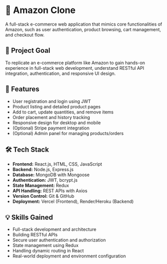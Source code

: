 # 🛒 Amazon Clone

A full-stack e-commerce web application that mimics core functionalities of Amazon, such as user authentication, product browsing, cart management, and checkout flow.

## 🎯 Project Goal

To replicate an e-commerce platform like Amazon to gain hands-on experience in full-stack web development, understand RESTful API integration, authentication, and responsive UI design.

## 🚀 Features

- User registration and login using JWT
- Product listing and detailed product pages
- Add to cart, update quantities, and remove items
- Order placement and history tracking
- Responsive design for desktop and mobile
- (Optional) Stripe payment integration
- (Optional) Admin panel for managing products/orders

## 🛠️ Tech Stack

- **Frontend:** React.js, HTML, CSS, JavaScript
- **Backend:** Node.js, Express.js
- **Database:** MongoDB with Mongoose
- **Authentication:** JWT, bcrypt.js
- **State Management:** Redux
- **API Handling:** REST APIs with Axios
- **Version Control:** Git & GitHub
- **Deployment:** Vercel (Frontend), Render/Heroku (Backend)

## 💡 Skills Gained

- Full-stack development and architecture
- Building RESTful APIs
- Secure user authentication and authorization
- State management using Redux
- Handling dynamic routing in React
- Real-world deployment and environment configuration



